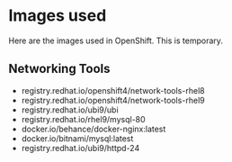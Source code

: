 # Images used

Here are the images used in OpenShift. This is temporary.

## Networking Tools

- registry.redhat.io/openshift4/network-tools-rhel8
- registry.redhat.io/openshift4/network-tools-rhel9
- registry.redhat.io/ubi9/ubi
- registry.redhat.io/rhel9/mysql-80
- docker.io/behance/docker-nginx:latest
- docker.io/bitnami/mysql:latest
- registry.redhat.io/ubi9/httpd-24